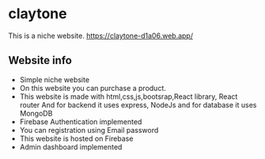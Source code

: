 # claytone
This is a niche website. 
https://claytone-d1a06.web.app/

## Website info
* Simple niche website 
* On  this website you can purchase a product.
* This website is made with html,css,js,bootsrap,React library, React router And for backend it uses express, NodeJs and for database it uses MongoDB
* Firebase Authentication implemented
* You can registration using Email password
* This website is hosted on Firebase
* Admin dashboard implemented

